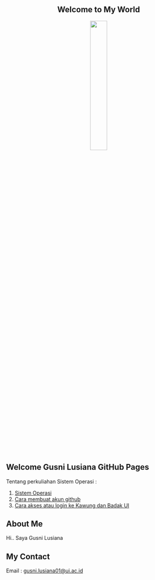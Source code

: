 <center> <h2> Welcome to My World </h2> </center>
  
<div align="center"> <img src="https://media.giphy.com/media/osjgQPWRx3cac/giphy.gif" width="30%"> </div>


## Welcome Gusni Lusiana GitHub Pages
Tentang perkuliahan Sistem Operasi :
1. [Sistem Operasi](https://os.vlsm.org/)
2. [Cara membuat akun github](https://github.com/Gusni-Lusiana/os201/edit/master/README.md)
3. [Cara akses atau login ke Kawung dan Badak UI](Cara_Login_Kawung-Badak_UI)

## About Me
Hi.. Saya Gusni Lusiana

## My Contact
Email : [gusni.lusiana01@ui.ac.id](mailto:gusni.lusiana01@ui.ac.id)
